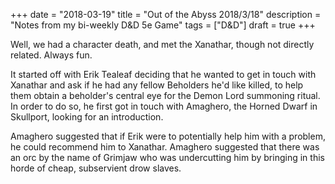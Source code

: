 +++
date = "2018-03-19"
title = "Out of the Abyss 2018/3/18"
description = "Notes from my bi-weekly D&D 5e Game"
tags = ["D&D"]
draft = true
+++

Well, we had a character death, and met the Xanathar, though not directly related.  Always fun.

It started off with Erik Tealeaf deciding that he wanted to get in touch with Xanathar and ask if he had any fellow Beholders he'd like killed, to help them obtain a beholder's central eye for the Demon Lord summoning ritual. In order to do so, he first got in touch with Amaghero, the Horned Dwarf in Skullport, looking for an introduction.

Amaghero suggested that if Erik were to potentially help him with a problem, he could recommend him to Xanathar. Amaghero suggested that there was an orc by the name of Grimjaw who was undercutting him by bringing in this horde of cheap, subservient drow slaves.